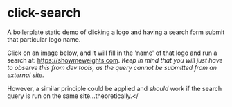 # click-search
A boilerplate static demo of clicking a logo and having a search form submit that particular logo name.

Click on an image below, and it will fill in the 'name' of that logo and run a search at: https://showmeweights.com. *Keep in mind that you will just have to observe this from dev tools, as the query cannot be submitted from an external site.*

However, a similar principle could be applied and *should* work if the search query is run on the same site...theoretically.</
